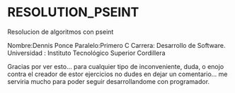 # RESOLUTION_PSEINT
Resolucion de algoritmos con pseint

Nombre:Dennis Ponce
Paralelo:Primero C
Carrera: Desarrollo de Software.
Universidad : Instituto Tecnológico Superior Cordillera 

Gracias por ver esto... para cualquier tipo de inconveniente, duda, o enojo contra el creador de estor ejercicios
no dudes en dejar un comentario... me serviria mucho para poder seguir desarrollandome con programador.
